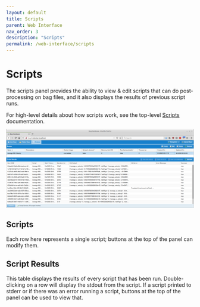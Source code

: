 ```yaml
---
layout: default
title: Scripts
parent: Web Interface
nav_order: 3
description: "Scripts"
permalink: /web-interface/scripts
---
```


# Scripts

The scripts panel provides the ability to view & edit scripts that can do post-processing
on bag files, and it also displays the results of previous script runs.

For high-level details about how scripts work, see the top-level [Scripts](../scripts)
documentation.

![Scripts](../assets/images/scripts.png)

## Scripts

Each row here represents a single script; buttons at the top of the panel can
modify them.

## Script Results

This table displays the results of every script that has been run.  Double-clicking on
a row will display the stdout from the script.  If a script printed to stderr or if there
was an error running a script, buttons at the top of the panel can be used to view that.